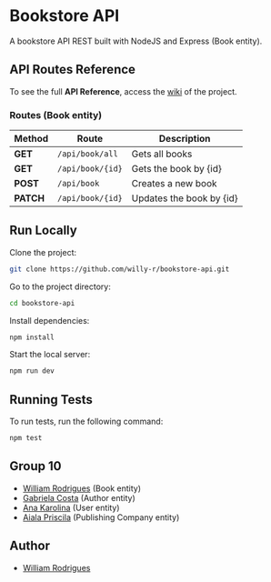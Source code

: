 # Bookstore API

A bookstore API REST built with NodeJS and Express (Book entity).


## API Routes Reference

To see the full **API Reference**, access the [wiki](#todo) of the project.

### Routes (Book entity)

| Method | Route | Description |
| ------ | ----- | ----------- |
| **GET** | `/api/book/all` | Gets all books |
| **GET** | `/api/book/{id}` | Gets the book by {id} |
| **POST** | `/api/book` | Creates a new book |
| **PATCH** | `/api/book/{id}` | Updates the book by {id} |


## Run Locally

Clone the project:

```bash
git clone https://github.com/willy-r/bookstore-api.git
```

Go to the project directory:

```bash
cd bookstore-api
```

Install dependencies:

```bash
npm install
```

Start the local server:

```bash
npm run dev
```


## Running Tests

To run tests, run the following command:

```bash
npm test
```


## Group 10

- [William Rodrigues](https://github.com/willy-r) (Book entity)
- [Gabriela Costa](https://github.com/gabrielaalvescosta) (Author entity)
- [Ana Karolina](https://github.com/kasvrol) (User entity)
- [Aiala Priscila](#todo) (Publishing Company entity)


## Author

- [William Rodrigues](https://github.com/willy-r)
